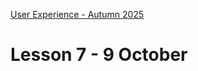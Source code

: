 [User Experience - Autumn 2025](https://github.com/arturomorarioja-kea/WD_UX_E25/blob/main/README.md)

# Lesson 7 - 9 October

[-> npm. Create project from scratch. Do npm i on an existing project. Explain .gitignore and API keys]: #
[-> ESLint. Demo]: #
[-> local and session storage]: #
[  -> prescribe stored Music CDs]: #

 
[## Homework]: #
[Check out the following slide decks on Itslearning:]: #
[- **npm**]: #
[- **ESLint**]: #
[- **JavaScript: Further Features**, focused on the Web Storage section (slides 3 and 4)]: #

[Check out the following code samples:]: #
[- ESLint sample configuration(https://github.com/arturomorarioja/eslint_sample)]: #

[- Apply ESLint to your existing projects and to any new project from now on]: #
[- Rework the music CDs exercise(https://github.com/arturomorarioja/kea_js_music_cds_solution) but now storing the information in local storage.]: #
[- Keep working on the pending First Mandatory Assignment exercises]: #
